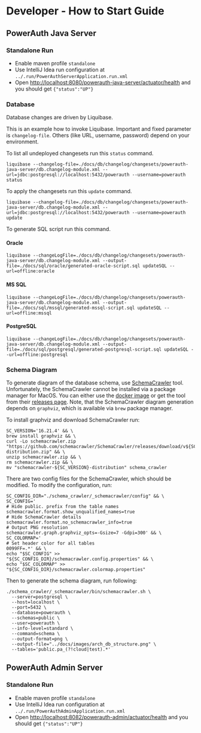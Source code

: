 # Developer - How to Start Guide


## PowerAuth Java Server


### Standalone Run

- Enable maven profile `standalone`
- Use IntelliJ Idea run configuration at `../.run/PowerAuthServerApplication.run.xml`
- Open [http://localhost:8080/powerauth-java-server/actuator/health](http://localhost:8080/powerauth-java-server/actuator/health) and you should get `{"status":"UP"}`


### Database

Database changes are driven by Liquibase.

This is an example how to invoke Liquibase.
Important and fixed parameter is `changelog-file`.
Others (like URL, username, password) depend on your environment.

To list all undeployed changesets run this `status` command. 

```shell
liquibase --changelog-file=./docs/db/changelog/changesets/powerauth-java-server/db.changelog-module.xml --url=jdbc:postgresql://localhost:5432/powerauth --username=powerauth status
```

To apply the changesets run this `update` command.

```shell
liquibase --changelog-file=./docs/db/changelog/changesets/powerauth-java-server/db.changelog-module.xml --url=jdbc:postgresql://localhost:5432/powerauth --username=powerauth update
```

To generate SQL script run this command.


#### Oracle

```shell
liquibase --changeLogFile=./docs/db/changelog/changesets/powerauth-java-server/db.changelog-module.xml --output-file=./docs/sql/oracle/generated-oracle-script.sql updateSQL --url=offline:oracle
```


#### MS SQL

```shell
liquibase --changeLogFile=./docs/db/changelog/changesets/powerauth-java-server/db.changelog-module.xml --output-file=./docs/sql/mssql/generated-mssql-script.sql updateSQL --url=offline:mssql
```


#### PostgreSQL

```shell
liquibase --changeLogFile=./docs/db/changelog/changesets/powerauth-java-server/db.changelog-module.xml --output-file=./docs/sql/postgresql/generated-postgresql-script.sql updateSQL --url=offline:postgresql
```

### Schema Diagram

To generate diagram of the database schema, use [SchemaCrawler](https://www.schemacrawler.com/) tool. Unfortunately,
the SchemaCrawler cannot be installed via a package manager for MacOS. You can either use the [docker image](https://www.schemacrawler.com/docker-image.html)
or get the tool from their [releases page](https://github.com/schemacrawler/SchemaCrawler/releases). Note, that
the SchemaCrawler diagram generation depends on `graphviz`, which is available via `brew` package manager.

To install graphviz and download SchemaCrawler run:

```shell
SC_VERSION='16.21.4' && \
brew install graphviz && \
curl -Lo schemacrawler.zip "https://github.com/schemacrawler/SchemaCrawler/releases/download/v${SC_VERSION}/schemacrawler-${SC_VERSION}-distribution.zip" && \
unzip schemacrawler.zip && \
rm schemacrawler.zip && \
mv "schemacrawler-${SC_VERSION}-distribution" schema_crawler
```

There are two config files for the SchemaCrawler, which should be modified.
To modify the configuration, run:

```shell
SC_CONFIG_DIR="./schema_crawler/_schemacrawler/config" && \
SC_CONFIG='
# Hide public. prefix from the table names
schemacrawler.format.show_unqualified_names=true
# Hide SchemaCrawler details
schemacrawler.format.no_schemacrawler_info=true
# Output PNG resolution
schemacrawler.graph.graphviz_opts=-Gsize=7 -Gdpi=300' && \
SC_COLORMAP='
# Set header color for all tables
0099FF=.*' && \
echo "$SC_CONFIG" >> "${SC_CONFIG_DIR}/schemacrawler.config.properties" && \
echo "$SC_COLORMAP" >> "${SC_CONFIG_DIR}/schemacrawler.colormap.properties"
```

Then to generate the schema diagram, run following:

```shell
./schema_crawler/_schemacrawler/bin/schemacrawler.sh \
  --server=postgresql \
  --host=localhost \
  --port=5432 \
  --database=powerauth \
  --schemas=public \
  --user=powerauth \
  --info-level=standard \
  --command=schema \
  --output-format=png \
  --output-file="../docs/images/arch_db_structure.png" \
  --tables='public.pa_(?!cloud|test).*'
```

## PowerAuth Admin Server


### Standalone Run

- Enable maven profile `standalone`
- Use IntelliJ Idea run configuration at `../.run/PowerAuthAdminApplication.run.xml`
- Open [http://localhost:8082/powerauth-admin/actuator/health](http://localhost:8082/powerauth-admin/actuator/health) and you should get `{"status":"UP"}`
